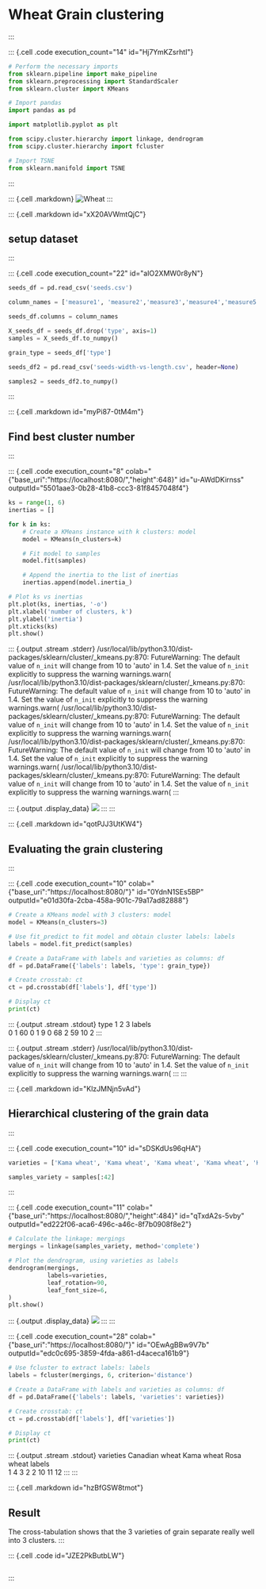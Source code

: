 # Wheat Grain clustering
:::

::: {.cell .code execution_count="14" id="Hj7YmKZsrhtI"}
``` python
# Perform the necessary imports
from sklearn.pipeline import make_pipeline
from sklearn.preprocessing import StandardScaler
from sklearn.cluster import KMeans

# Import pandas
import pandas as pd

import matplotlib.pyplot as plt

from scipy.cluster.hierarchy import linkage, dendrogram
from scipy.cluster.hierarchy import fcluster

# Import TSNE
from sklearn.manifold import TSNE

```
:::

::: {.cell .markdown}
![Wheat](vertopal_73d1a1d69379457abb6d22c57aa8a118/fd940dbb6731fe1a1b540673476a781a5ac1f0fd.jpg)
:::

::: {.cell .markdown id="xX20AVWmtQjC"}
## setup dataset
:::

::: {.cell .code execution_count="22" id="aIO2XMW0r8yN"}
``` python
seeds_df = pd.read_csv('seeds.csv')

column_names = ['measure1', 'measure2','measure3','measure4','measure5','measure6','measure7','type']

seeds_df.columns = column_names

X_seeds_df = seeds_df.drop('type', axis=1)
samples = X_seeds_df.to_numpy()

grain_type = seeds_df['type']

seeds_df2 = pd.read_csv('seeds-width-vs-length.csv', header=None)

samples2 = seeds_df2.to_numpy()
```
:::

::: {.cell .markdown id="myPi87-0tM4m"}
## Find best cluster number
:::

::: {.cell .code execution_count="8" colab="{\"base_uri\":\"https://localhost:8080/\",\"height\":648}" id="u-AWdDKirnss" outputId="5501aae3-0b28-41b8-ccc3-81f8457048f4"}
``` python
ks = range(1, 6)
inertias = []

for k in ks:
    # Create a KMeans instance with k clusters: model
    model = KMeans(n_clusters=k)

    # Fit model to samples
    model.fit(samples)

    # Append the inertia to the list of inertias
    inertias.append(model.inertia_)

# Plot ks vs inertias
plt.plot(ks, inertias, '-o')
plt.xlabel('number of clusters, k')
plt.ylabel('inertia')
plt.xticks(ks)
plt.show()
```

::: {.output .stream .stderr}
    /usr/local/lib/python3.10/dist-packages/sklearn/cluster/_kmeans.py:870: FutureWarning: The default value of `n_init` will change from 10 to 'auto' in 1.4. Set the value of `n_init` explicitly to suppress the warning
      warnings.warn(
    /usr/local/lib/python3.10/dist-packages/sklearn/cluster/_kmeans.py:870: FutureWarning: The default value of `n_init` will change from 10 to 'auto' in 1.4. Set the value of `n_init` explicitly to suppress the warning
      warnings.warn(
    /usr/local/lib/python3.10/dist-packages/sklearn/cluster/_kmeans.py:870: FutureWarning: The default value of `n_init` will change from 10 to 'auto' in 1.4. Set the value of `n_init` explicitly to suppress the warning
      warnings.warn(
    /usr/local/lib/python3.10/dist-packages/sklearn/cluster/_kmeans.py:870: FutureWarning: The default value of `n_init` will change from 10 to 'auto' in 1.4. Set the value of `n_init` explicitly to suppress the warning
      warnings.warn(
    /usr/local/lib/python3.10/dist-packages/sklearn/cluster/_kmeans.py:870: FutureWarning: The default value of `n_init` will change from 10 to 'auto' in 1.4. Set the value of `n_init` explicitly to suppress the warning
      warnings.warn(
:::

::: {.output .display_data}
![](vertopal_73d1a1d69379457abb6d22c57aa8a118/47d228d53631ee5472f7b7fa1db243ea3a13c125.png)
:::
:::

::: {.cell .markdown id="qotPJJ3UtKW4"}
## Evaluating the grain clustering
:::

::: {.cell .code execution_count="10" colab="{\"base_uri\":\"https://localhost:8080/\"}" id="0YdnN1SEs5BP" outputId="e01d30fa-2cba-458a-901c-79a17ad82888"}
``` python
# Create a KMeans model with 3 clusters: model
model = KMeans(n_clusters=3)

# Use fit_predict to fit model and obtain cluster labels: labels
labels = model.fit_predict(samples)

# Create a DataFrame with labels and varieties as columns: df
df = pd.DataFrame({'labels': labels, 'type': grain_type})

# Create crosstab: ct
ct = pd.crosstab(df['labels'], df['type'])

# Display ct
print(ct)
```

::: {.output .stream .stdout}
    type     1   2   3
    labels            
    0        1  60   0
    1        9   0  68
    2       59  10   2
:::

::: {.output .stream .stderr}
    /usr/local/lib/python3.10/dist-packages/sklearn/cluster/_kmeans.py:870: FutureWarning: The default value of `n_init` will change from 10 to 'auto' in 1.4. Set the value of `n_init` explicitly to suppress the warning
      warnings.warn(
:::
:::

::: {.cell .markdown id="KlzJMNjn5vAd"}
## Hierarchical clustering of the grain data
:::

::: {.cell .code execution_count="10" id="sDSKdUs96qHA"}
``` python
varieties = ['Kama wheat', 'Kama wheat', 'Kama wheat', 'Kama wheat', 'Kama wheat', 'Kama wheat', 'Kama wheat', 'Kama wheat', 'Kama wheat', 'Kama wheat', 'Kama wheat', 'Kama wheat', 'Kama wheat', 'Kama wheat', 'Rosa wheat', 'Rosa wheat', 'Rosa wheat', 'Rosa wheat', 'Rosa wheat', 'Rosa wheat', 'Rosa wheat', 'Rosa wheat', 'Rosa wheat', 'Rosa wheat', 'Rosa wheat', 'Rosa wheat', 'Rosa wheat', 'Rosa wheat', 'Canadian wheat', 'Canadian wheat', 'Canadian wheat', 'Canadian wheat', 'Canadian wheat', 'Canadian wheat', 'Canadian wheat', 'Canadian wheat', 'Canadian wheat', 'Canadian wheat', 'Canadian wheat', 'Canadian wheat', 'Canadian wheat', 'Canadian wheat']

samples_variety = samples[:42]
```
:::

::: {.cell .code execution_count="11" colab="{\"base_uri\":\"https://localhost:8080/\",\"height\":484}" id="qTxdA2s-5vby" outputId="ed222f06-aca6-496c-a46c-8f7b0908f8e2"}
``` python
# Calculate the linkage: mergings
mergings = linkage(samples_variety, method='complete')

# Plot the dendrogram, using varieties as labels
dendrogram(mergings,
           labels=varieties,
           leaf_rotation=90,
           leaf_font_size=6,
)
plt.show()
```

::: {.output .display_data}
![](vertopal_73d1a1d69379457abb6d22c57aa8a118/067586d03736c26fc8eb6c0a66dbb5948cf25c7e.png)
:::
:::

::: {.cell .code execution_count="28" colab="{\"base_uri\":\"https://localhost:8080/\"}" id="OEwAgBBw9V7b" outputId="edc0c695-3859-4fda-a861-d4aceca161b9"}
``` python
# Use fcluster to extract labels: labels
labels = fcluster(mergings, 6, criterion='distance')

# Create a DataFrame with labels and varieties as columns: df
df = pd.DataFrame({'labels': labels, 'varieties': varieties})

# Create crosstab: ct
ct = pd.crosstab(df['labels'], df['varieties'])

# Display ct
print(ct)
```

::: {.output .stream .stdout}
    varieties  Canadian wheat  Kama wheat  Rosa wheat
    labels                                           
    1                       4           3           2
    2                      10          11          12
:::
:::

::: {.cell .markdown id="hzBfGSW8tmot"}
## Result

The cross-tabulation shows that the 3 varieties of grain separate really
well into 3 clusters.
:::

::: {.cell .code id="JZE2PkButbLW"}
``` python
```
:::
